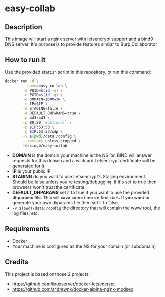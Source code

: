 # easy-collab

## Description

This image will start a nginx server with letsencrypt support and a bind9 DNS server. It's purpose is to provide features similar to Burp Collaborator

## How to run it

Use the provided start.sh script in this repository, or run this command:

```bash
docker run -d \
        --name=easy-collab \
        -e PUID=$(id -u) \
        -e PGID=$(id -g) \
        -e DOMAIN=$DOMAIN \
        -e IP=$IP \
        -e STAGING=false \
        -e DEFAULT_DHPARAMS=true \
        -p 443:443 \
        -p 80:80 `#optional` \
        -p $IP:53:53 \
        -p $IP:53:53/udp \
        -v $(pwd)/data:/config \
        --restart unless-stopped \
        fersingb/easy-collab
```

- **DOMAIN** is the domain your machine is the NS for, BIND will answer requests for this domain and a wildcard Letsencrypt certificate will be generated for it.
- **IP** is your public IP
- **STAGING** do you want to use Letsencrypt's Staging environment. Should be false unless you're testing/debugging. If it's set to true then browsers won't trust the certificate
- **DEFAULT_DHPARAMS** set it to true if you want to use the provided dhparams file. This will save some time on first start. If you want to generate your own dhparams file then set it to false
- `-v $(pwd)/data:/config` the directory that will contain the www root, the log files, etc.


## Requirements
- Docker
- Your machine is configured as the NS for your domain (or subdomain)

## Credits
This project is based on those 2 projects:
- https://github.com/linuxserver/docker-letsencrypt
- https://github.com/andrewnk/docker-alpine-nginx-modsec
